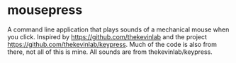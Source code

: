 # mousepress
A command line application that plays sounds of a mechanical mouse when you click.
Inspired by https://github.com/thekevinlab and the project https://github.com/thekevinlab/keypress.
Much of the code is also from there, not all of this is mine.
All sounds are from thekevinlab/keypress.
